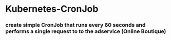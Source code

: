 # Kubernetes-CronJob
### create simple CronJob that runs every 60 seconds and performs a single request to to the adservice (Online Boutique) 
